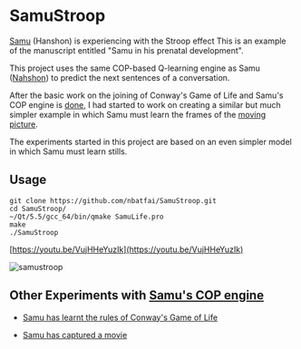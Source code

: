 # SamuStroop
[Samu](http://arxiv.org/abs/1511.02889) (Hanshon) is experiencing with the Stroop effect
This is an example of the manuscript entitled "Samu in his prenatal development".

This project uses the same COP-based Q-learning engine as Samu ([Nahshon](https://github.com/nbatfai/nahshon)) 
to predict the next sentences of a conversation. 

After the basic work on the joining 
of Conway's Game of Life and Samu's COP engine is [done](https://github.com/nbatfai/SamuLife), 
I had started to work on creating a similar but much simpler example 
in which Samu must learn the frames of the [moving picture](https://github.com/nbatfai/SamuMovie).

The experiments started in this project are based on an even simpler model in which Samu must learn stills.

## Usage

```
git clone https://github.com/nbatfai/SamuStroop.git
cd SamuStroop/
~/Qt/5.5/gcc_64/bin/qmake SamuLife.pro
make
./SamuStroop
```
[https://youtu.be/VujHHeYuzIk](https://youtu.be/VujHHeYuzIk)

![samustroop](https://cloud.githubusercontent.com/assets/3148120/12371932/893eca66-bc45-11e5-9b29-aa19884a551c.png)

## Other Experiments with [Samu's COP engine](http://arxiv.org/abs/1511.02889)

* [Samu has learnt the rules of Conway's Game of Life](https://github.com/nbatfai/SamuLife)

* [Samu has captured a movie](https://github.com/nbatfai/SamuMovie)